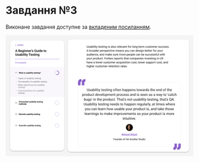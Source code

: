 # Завдання №3

Виконане завдання доступне за [вкладеним посиланням](https://www.figma.com/design/p163Hxd1Dn2TgwxP5b3eDz/Assignments?node-id=33-105&t=K6KmQuSUgqnqsZNc-1).

![Скріншот](images/screenshot.png)
